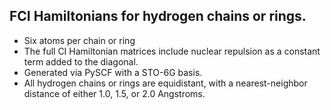 ## FCI Hamiltonians for hydrogen chains or rings.
* Six atoms per chain or ring
* The full CI Hamiltonian matrices include nuclear repulsion as a constant term 
added to the diagonal. 
* Generated via PySCF with a STO-6G basis.
* All hydrogen chains or rings are equidistant, with a nearest-neighbor distance of
either 1.0, 1.5, or 2.0 Angstroms.
